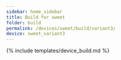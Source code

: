 ```yaml
---
sidebar: home_sidebar
title: Build for sweet
folder: build
permalink: /devices/sweet/build/variant3/
device: sweet_variant3
---
```

{% include templates/device_build.md %}
